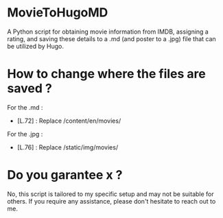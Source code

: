 # MovieToHugoMD
A Python script for obtaining movie information from IMDB, assigning a rating, and saving these details to a .md (and poster to a .jpg) file that can be utilized by Hugo.

# How to change where the files are saved ?

For the .md :
  - [L.72] : Replace /content/en/movies/

For the .jpg :
  - [L.76] : Replace /static/img/movies/

# Do you garantee x ?
No, this script is tailored to my specific setup and may not be suitable for others. If you require any assistance, please don't hesitate to reach out to me.

